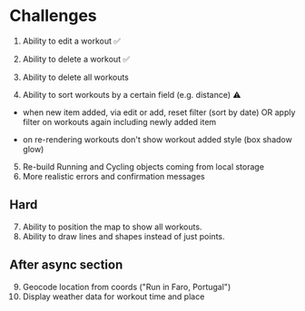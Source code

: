 # Challenges

1. Ability to edit a workout ✅
2. Ability to delete a workout ✅

3. Ability to delete all workouts
4. Ability to sort workouts by a certain field (e.g. distance) ⚠️

- when new item added, via edit or add, reset filter (sort by date) OR apply filter on workouts again including newly added item

* on re-rendering workouts don't show workout added style (box shadow glow)

5. Re-build Running and Cycling objects coming from local storage
6. More realistic errors and confirmation messages

## Hard

7. Ability to position the map to show all workouts.
8. Ability to draw lines and shapes instead of just points.

## After async section

9. Geocode location from coords ("Run in Faro, Portugal")
10. Display weather data for workout time and place
